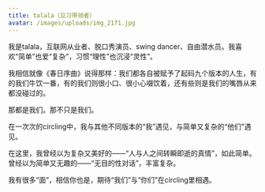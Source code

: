 ```yaml
---
title: talala（见习带领者）
avatar: /images/uploads/img_2171.jpg
---
```

我是talala，互联网从业者、脱口秀演员、swing dancer、自由潜水员。我喜欢“简单”也爱“复杂”，习惯“理性”也沉浸“灵性”。

我相信就像《春日序曲》说得那样：我们都各自被赋予了起码九个版本的人生，有的我们牛饮一番，有的我们则很小口、很小心啜饮着，还有些则是我们的嘴唇从来都没碰过的。

那都是我们。那不只是我们。

在一次次的circling中，我与其他不同版本的“我”遇见，与简单又复杂的“他们”遇见。

在这里，我曾经以为复杂又美好的——“人与人之间转瞬即逝的真情”，如此简单。曾经以为简单又无趣的——“无目的性对话”，丰富复杂。

我有很多“面”，相信你也是，期待“我们”与“你们”在circling里相遇。